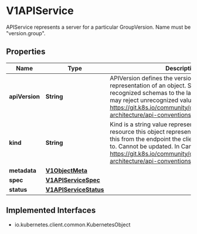 

# V1APIService

APIService represents a server for a particular GroupVersion. Name must be \"version.group\".

## Properties

| Name | Type | Description | Notes |
|------------ | ------------- | ------------- | -------------|
|**apiVersion** | **String** | APIVersion defines the versioned schema of this representation of an object. Servers should convert recognized schemas to the latest internal value, and may reject unrecognized values. More info: https://git.k8s.io/community/contributors/devel/sig-architecture/api-conventions.md#resources |  [optional] |
|**kind** | **String** | Kind is a string value representing the REST resource this object represents. Servers may infer this from the endpoint the client submits requests to. Cannot be updated. In CamelCase. More info: https://git.k8s.io/community/contributors/devel/sig-architecture/api-conventions.md#types-kinds |  [optional] |
|**metadata** | [**V1ObjectMeta**](V1ObjectMeta.md) |  |  [optional] |
|**spec** | [**V1APIServiceSpec**](V1APIServiceSpec.md) |  |  [optional] |
|**status** | [**V1APIServiceStatus**](V1APIServiceStatus.md) |  |  [optional] |


## Implemented Interfaces

* io.kubernetes.client.common.KubernetesObject


